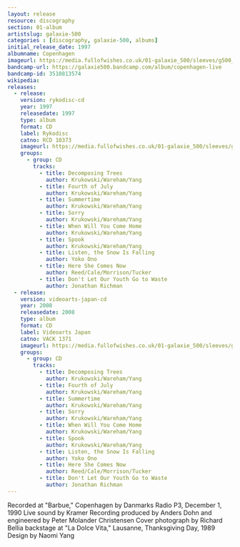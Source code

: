 ```yaml
---
layout: release
resource: discography
section: 01-album
artistslug: galaxie-500
categories : [discography, galaxie-500, albums]
initial_release_date: 1997
albumname: Copenhagen
imageurl: https://media.fullofwishes.co.uk/01-galaxie_500/sleeves/g500_copenhagen.jpg
bandcamp-url: https://galaxie500.bandcamp.com/album/copenhagen-live
bandcamp-id: 3510813574
wikipedia:
releases:
  - release:
    version: rykodisc-cd
    year: 1997
    releasedate: 1997
    type: album
    format: CD
    label: Rykodisc
    catno: RCD 10373
    imageurl: https://media.fullofwishes.co.uk/01-galaxie_500/sleeves/g500_copenhagen.jpg
    groups:
      - group: CD
        tracks:
          - title: Decomposing Trees
            author: Krukowski/Wareham/Yang
          - title: Fourth of July
            author: Krukowski/Wareham/Yang
          - title: Summertime
            author: Krukowski/Wareham/Yang
          - title: Sorry
            author: Krukowski/Wareham/Yang
          - title: When Will You Come Home
            author: Krukowski/Wareham/Yang
          - title: Spook
            author: Krukowski/Wareham/Yang
          - title: Listen, the Snow Is Falling
            author: Yoko Ono
          - title: Here She Comes Now
            author: Reed/Cale/Morrison/Tucker
          - title: Don't Let Our Youth Go to Waste
            author: Jonathan Richman
  - release:
    version: videoarts-japan-cd
    year: 2008
    releasedate: 2008
    type: album
    format: CD
    label: Videoarts Japan
    catno: VACK 1371
    imageurl: https://media.fullofwishes.co.uk/01-galaxie_500/sleeves/g500_copenhagen.jpg
    groups:
      - group: CD
        tracks:
          - title: Decomposing Trees
            author: Krukowski/Wareham/Yang
          - title: Fourth of July
            author: Krukowski/Wareham/Yang
          - title: Summertime
            author: Krukowski/Wareham/Yang
          - title: Sorry
            author: Krukowski/Wareham/Yang
          - title: When Will You Come Home
            author: Krukowski/Wareham/Yang
          - title: Spook
            author: Krukowski/Wareham/Yang
          - title: Listen, the Snow Is Falling
            author: Yoko Ono
          - title: Here She Comes Now
            author: Reed/Cale/Morrison/Tucker
          - title: Don't Let Our Youth Go to Waste
            author: Jonathan Richman
---
```

Recorded at "Barbue," Copenhagen by Danmarks Radio P3, December 1, 1990
Live sound by Kramer
Recording produced by Anders Dohn and engineered by Peter Molander Christensen
Cover photograph by Richard Bellia backstage at "La Dolce Vita," Lausanne, Thanksgiving Day, 1989
Design by Naomi Yang
